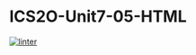 # ICS2O-Unit7-05-HTML
[![linter](https://github.com/GustavoRojasFlores/ICS2O-Unit7-05-HTML/workflows/linter/badge.svg)](https://github.com/marketplace/actions/super-linter)
